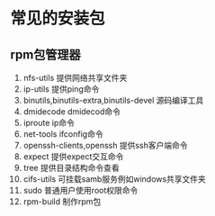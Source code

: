# 常见的安装包

## rpm包管理器
1. nfs-utils 提供网络共享文件夹
2. ip-utils	提供ping命令
3. binutils,binutils-extra,binutils-devel	源码编译工具
4. dmidecode dmidecod命令
5. iproute ip命令
6. net-tools ifconfig命令
7. openssh-clients,openssh	提供ssh客户端命令
8. expect	提供expect交互命令
9. tree	提供目录结构命令查看
10. cifs-utils	可挂载samb服务例如windows共享文件夹
11. sudo 普通用户使用root权限命令
12. rpm-build 制作rpm包

